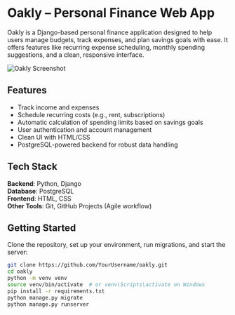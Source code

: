 # Oakly – Personal Finance Web App

Oakly is a Django-based personal finance application designed to help users manage budgets, track expenses, and plan savings goals with ease. It offers features like recurring expense scheduling, monthly spending suggestions, and a clean, responsive interface.

![Oakly Screenshot](https://i.imgur.com/azTBZOp.png)

## Features

- Track income and expenses
- Schedule recurring costs (e.g., rent, subscriptions)
- Automatic calculation of spending limits based on savings goals
- User authentication and account management
- Clean UI with HTML/CSS
- PostgreSQL-powered backend for robust data handling

## Tech Stack

**Backend**: Python, Django  
**Database**: PostgreSQL  
**Frontend**: HTML, CSS  
**Other Tools**: Git, GitHub Projects (Agile workflow)

## Getting Started

Clone the repository, set up your environment, run migrations, and start the server:

```bash
git clone https://github.com/YourUsername/oakly.git
cd oakly
python -m venv venv
source venv/bin/activate  # or venv\Scripts\activate on Windows
pip install -r requirements.txt
python manage.py migrate
python manage.py runserver
